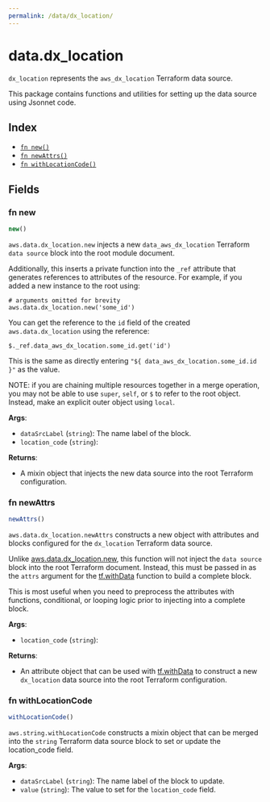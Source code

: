 ```yaml
---
permalink: /data/dx_location/
---
```


# data.dx_location

`dx_location` represents the `aws_dx_location` Terraform data source.



This package contains functions and utilities for setting up the data source using Jsonnet code.


## Index

* [`fn new()`](#fn-new)
* [`fn newAttrs()`](#fn-newattrs)
* [`fn withLocationCode()`](#fn-withlocationcode)

## Fields

### fn new

```ts
new()
```


`aws.data.dx_location.new` injects a new `data_aws_dx_location` Terraform `data source`
block into the root module document.

Additionally, this inserts a private function into the `_ref` attribute that generates references to attributes of the
resource. For example, if you added a new instance to the root using:

    # arguments omitted for brevity
    aws.data.dx_location.new('some_id')

You can get the reference to the `id` field of the created `aws.data.dx_location` using the reference:

    $._ref.data_aws_dx_location.some_id.get('id')

This is the same as directly entering `"${ data_aws_dx_location.some_id.id }"` as the value.

NOTE: if you are chaining multiple resources together in a merge operation, you may not be able to use `super`, `self`,
or `$` to refer to the root object. Instead, make an explicit outer object using `local`.

**Args**:
  - `dataSrcLabel` (`string`): The name label of the block.
  - `location_code` (`string`): 

**Returns**:
- A mixin object that injects the new data source into the root Terraform configuration.


### fn newAttrs

```ts
newAttrs()
```


`aws.data.dx_location.newAttrs` constructs a new object with attributes and blocks configured for the `dx_location`
Terraform data source.

Unlike [aws.data.dx_location.new](#fn-dx_locationnew), this function will not inject the `data source`
block into the root Terraform document. Instead, this must be passed in as the `attrs` argument for the
[tf.withData](https://github.com/tf-libsonnet/core/tree/main/docs#fn-withdata) function to build a complete block.

This is most useful when you need to preprocess the attributes with functions, conditional, or looping logic prior to
injecting into a complete block.

**Args**:
  - `location_code` (`string`): 

**Returns**:
  - An attribute object that can be used with [tf.withData](https://github.com/tf-libsonnet/core/tree/main/docs#fn-withdata) to construct a new `dx_location` data source into the root Terraform configuration.


### fn withLocationCode

```ts
withLocationCode()
```

`aws.string.withLocationCode` constructs a mixin object that can be merged into the `string`
Terraform data source block to set or update the location_code field.



**Args**:
  - `dataSrcLabel` (`string`): The name label of the block to update.
  - `value` (`string`): The value to set for the `location_code` field.
